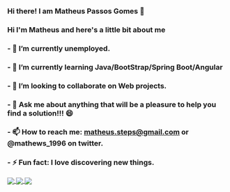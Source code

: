 ### Hi there! I am Matheus Passos Gomes 👋

<!--
**mathews19/mathews19** is a ✨ _special_ ✨ repository because its `README.md` (this file) appears on your GitHub profile.-->

 ### Hi I'm Matheus and here's a little bit about me

### - 🔭 I’m currently unemployed.
### - 🌱 I’m currently learning Java/BootStrap/Spring Boot/Angular
### - 👯 I’m looking to collaborate on Web projects.
### - 💬 Ask me about anything that will be a pleasure to help you find a solution!!!  😄
### - 📫 How to reach me: matheus.steps@gmail.com or @mathews_1996 on twitter.
### - ⚡ Fun fact: I love discovering new things.

<a href="https://github.com/anuraghazra/github-readme-stats">
 <img align="center" src="https://github-readme-stats.vercel.app/api?username=mathews19" />
<a href="https://github.com/mathews19/github-readme-stats">
  <img align="center" src="https://github-readme-stats.vercel.app/api/top-langs/?username=mathews19&layout=compact" />
</a>
<a href="https://github.com/mathews19/github-readme-stats">
  <img align="center" src="https://github-readme-stats.vercel.app/api/wakatime?username=mathews19" />
</a>
